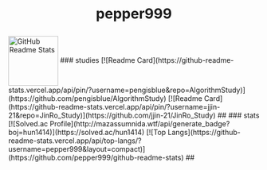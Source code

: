 # <p align = "center">pepper999</p>
<img width="100px" src="https://res.cloudinary.com/anuraghazra/image/upload/v1594908242/logo_ccswme.svg" align="center" alt="GitHub Readme Stats" />
### studies
[![Readme Card](https://github-readme-stats.vercel.app/api/pin/?username=pengisblue&repo=AlgorithmStudy)](https://github.com/pengisblue/AlgorithmStudy) [![Readme Card](https://github-readme-stats.vercel.app/api/pin/?username=jjin-21&repo=JinRo_Study)](https://github.com/jjin-21/JinRo_Study)
##
### stats
[![Solved.ac Profile](http://mazassumnida.wtf/api/generate_badge?boj=hun1414)](https://solved.ac/hun1414) [![Top Langs](https://github-readme-stats.vercel.app/api/top-langs/?username=pepper999&layout=compact)](https://github.com/pepper999/github-readme-stats)
##
